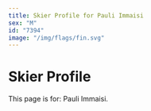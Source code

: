 ```yaml
---
title: Skier Profile for Pauli Immaisi
sex: "M"
id: "7394"
image: "/img/flags/fin.svg" 
---
```


# Skier Profile

This page is for: Pauli Immaisi.
    